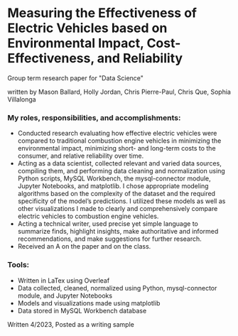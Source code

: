 # Measuring the Effectiveness of Electric Vehicles based on Environmental Impact, Cost-Effectiveness, and Reliability

Group term research paper for "Data Science"

written by Mason Ballard, Holly Jordan, Chris Pierre-Paul, Chris Que, Sophia Villalonga


### My roles, responsibilities, and accomplishments:
* Conducted research evaluating how effective electric vehicles were compared to traditional combustion 
engine vehicles in minimizing the environmental impact, minimizing short- and long-term costs to the 
consumer, and relative reliability over time.
* Acting as a data scientist, collected relevant and varied data sources, compiling them, and performing 
data cleaning and normalization using Python scripts, MySQL Workbench, the mysql-connector module, 
Jupyter Notebooks, and matplotlib. I chose appropriate modeling algorithms based on the complexity of 
the dataset and the required specificity of the model’s predictions. I utilized these models as well as 
other visualizations I made to clearly and comprehensively compare electric vehicles to combustion 
engine vehicles. 
* Acting a technical writer, used precise yet simple language to summarize finds, highlight insights, make 
authoritative and informed recommendations, and make suggestions for further research. 
* Received an A on the paper and on the class.


### Tools:
* Written in LaTex using Overleaf
* Data collected, cleaned, normalized using Python, mysql-connector module, and Jupyter Notebooks
* Models and visualizations made using matplotlib
* Data stored in MySQL Workbench database

Written 4/2023, Posted as a writing sample
